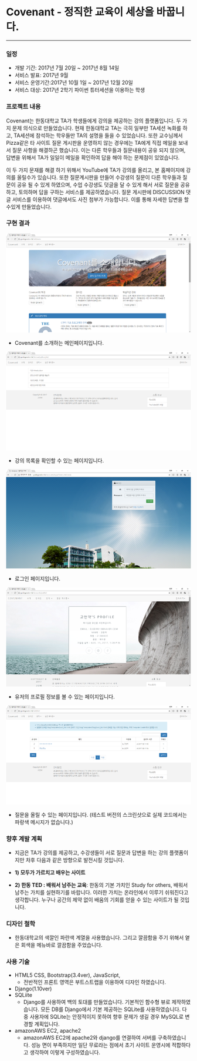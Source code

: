 # Covenant - 정직한 교육이 세상을 바꿉니다.
------------

### 일정
- 개발 기간: 2017년 7월 20일 ~ 2017년 8월 14일
- 서비스 발표: 2017년 9월 
- 서비스 운영기간:2017년 10월 1일 ~ 2017년 12월 20일
- 서비스 대상: 2017년 2학기 파이썬 튜터세션을 이용하는 학생  


### 프로젝트 내용
 Covenant는 한동대학교 TA가 학생들에게 강의을 제공하는 강의 플랫폼입니다. 두 가지 문제 의식으로 만들었습니다. 현재 한동대학교 TA는 극히 일부만 TA세션 녹화를 하고, TA세션에 참석하는 학우들만 TA의 설명을 들을 수 있었습니다. 또한 교수님께서 Pizza같은 타 사이트 질문 게시판을 운영하지 않는 경우에는 TA에게 직접 메일을 보내서 질문 사항을 해결하곤 했습니다. 이는 다른 학우들과 질문내용이 공유 되지 않으며, 답변을 위해서 TA가 일일이 메일을 확인하여 답을 해야 하는 문제점이 있었습니다. 

 이 두 가지 문재를 해결 하기 위해서 YouTube에 TA가 강의를 올리고, 본 홈페이지에 강의를 올릴수가 있습니다. 또한 질문계시판을 만들어 수강생의 질문이 다른 학우들과 질문이 공유 될 수 있게 하였으며, 수업 수강생도 덧글을 달 수 있게 해서 서로 질문을 공유하고, 토의하며 답을 구하는 서비스를 제공하였습니다. 질문 게시판에 DISCUSSION 댓글 서비스를 이용하여 댓글에서도 사진 첨부가 가능합니다. 이를 통해 자세한 답변을 할 수있게 만들었습니다.


### 구현 결과

![main](https://github.com/KoEonYack/covenant/blob/master/img/main.png)
- Covenant를 소개하는 메인페이지입니다. 


![lectureList](https://github.com/KoEonYack/covenant/blob/master/img/lecturelist.png)
- 강의 목록을 확인할 수 있는 페이지입니다. 


![login](https://github.com/KoEonYack/covenant/blob/master/img/login.png)
- 로그인 페이지입니다.


![profile](https://github.com/KoEonYack/covenant/blob/master/img/profile.png)
- 유저의 프로필 정보를 볼 수 있는 페이지입니다. 


![question](https://github.com/KoEonYack/covenant/blob/master/img/question.png)
- 질문을 올릴 수 있는 페이지입니다. (테스트 버전의 스크린샷으로 실제 코드에서는 파랑색 메시지가 없습니다.)



### 향후 계발 계획
- 지금은 TA가 강의를 제공하고, 수강생들이 서로 질문과 답변을 하는 강의 플랫폼이지만 차후 다음과 같은 방향으로 발전시킬 것입니다.

- **1) 모두가 가르치고 배우는 사이트**

- **2) 한동 TED : 배워서 남주는 교육**: 한동의 기본 가치인 Study for others, 배워서 남주는 가치를 실현하기를 바랍니다. 이러한 가치는 온라인에서 이루기 쉬워진다고 생각합니다. 누구나 공간의 제약 없이 배움의 기회를 얻을 수 있는 사이트가 될 것입니다. 

### 디자인 철학
- 한동대학교의 색깔인 파란색 계열을 사용했습니다. 그리고 깔끔함을 주기 위해서 옅은 회색을 메뉴바로 깔끔함을 주었습니다. 


### 사용 기술
- HTML5 CSS, Bootstrap(3.4ver), JavaScript, 
    *  전반적인 프론트 영역은 부트스트랩을 이용하여 디자인 하였습니다.
- Django(1.10ver)
- SQLiite
    *  Django를 사용하여 백의 토대를 만들었습니다. 기본적인 함수형 뷰로 제작하였습니다. 모든 DB를 Django에서 기본 제공하는 SQLite를 사용하였습니다. 다중 사용자에 SQLite는 안정적이지 못하여 향후 문제가 생길 경우 MySQL로 변경할 계획입니다. 
- amazonAWS EC2, apache2
    * amazonAWS EC2에 apache2와 django를 연결하여 서버를 구축하였습니다. 성능 면이 부족하지만 일단 무료라는 점에서 초기 사이트 운영시에 적합하다고 생각하여 이렇게 구성하였습니다.  
